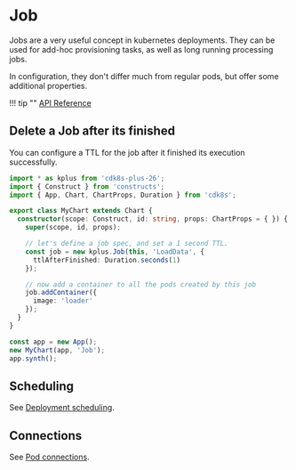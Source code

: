 # Job

Jobs are a very useful concept in kubernetes deployments.
They can be used for add-hoc provisioning tasks, as well as long running processing jobs.

In configuration, they don't differ much from regular pods, but offer some
additional properties.

!!! tip ""
    [API Reference](../../reference/cdk8s-plus-26/typescript.md#job)

## Delete a Job after its finished

You can configure a TTL for the job after it finished its execution successfully.

```typescript
import * as kplus from 'cdk8s-plus-26';
import { Construct } from 'constructs';
import { App, Chart, ChartProps, Duration } from 'cdk8s';

export class MyChart extends Chart {
  constructor(scope: Construct, id: string, props: ChartProps = { }) {
    super(scope, id, props);

    // let's define a job spec, and set a 1 second TTL.
    const job = new kplus.Job(this, 'LoadData', {
      ttlAfterFinished: Duration.seconds(1)
    });

    // now add a container to all the pods created by this job
    job.addContainer({
      image: 'loader'
    });
  }
}

const app = new App();
new MyChart(app, 'Job');
app.synth();
```

## Scheduling

See [Deployment scheduling](./deployment.md#scheduling).

## Connections

See [Pod connections](./pod.md#connections).
